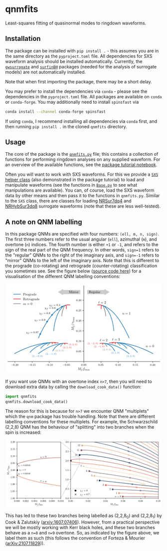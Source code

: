 # qnmfits
Least-squares fitting of quasinormal modes to ringdown waveforms.

## Installation

The package can be installed with `pip install .` - this assumes you are in the same directory as the `pyproject.toml` file. All dependencies for SXS waveform analysis should be installed automatically. Currently, the [`gwsurrogate`](https://pypi.org/project/gwsurrogate/) and [`surfinBH`](https://pypi.org/project/surfinBH/) packages (needed for the analysis of surrogate models) are not automatically installed.

Note that when first importing the package, there may be a short delay.

You may prefer to install the dependencies via `conda` - please see the dependencies in the `pyproject.toml` file. All packages are available on `conda` or `conda-forge`. You may additionally need to install `spinsfast` via

```bash
conda install --channel conda-forge spinsfast
```

If using `conda`, I recommend installing all dependencies via `conda` first, and then running `pip install .` in the cloned `qnmfits` directory.

## Usage

The core of the package is the [`qnmfits.py`](qnmfits/qnmfits.py) file; this contains a collection of functions for performing ringdown analyses on any supplied waveform. For an overview of the available functions, see the [package tutorial notebook](examples/package_tutorial.ipynb).

Often you will want to work with SXS waveforms. For this we provide a [`SXS` helper class](qnmfits/Waveforms/Simulation.py#L12) (also demonstrated in the package tutorial) to load and manipulate waveforms (see the functions in [`Base.py`](qnmfits/Waveforms/Base.py) to see what manipulations are available). You can, of course, load the SXS waveform data by other means and then pass it to the functions in `qnmfits.py`. Similar to the `SXS` class, there are classes for loading [NRSur7dq4](qnmfits/Waveforms/Surrogate.py#L7) and [NRHybSur3dq8](qnmfits/Waveforms/Surrogate.py#L201) surrogate waveforms (note that these are less well-tested).

## A note on QNM labelling

In this package QNMs are specified with four numbers: `(ell, m, n, sign)`. The first three numbers refer to the usual angular (`ell`), azimuthal (`m`), and overtone (`n`) indices. The fourth number is either `+1` or `-1`, and refers to the sign of the real part of the QNM frequency. In other words, `sign=1` refers to the "regular" QNMs to the right of the imaginary axis, and `sign=-1` refers to "mirror" QNMs to the left of the imaginary axis. Note that this is different to the prograde (co-rotating) and retrograde (counter-rotating) classification you sometimes see. See the figure below ([source code here](examples/qnm_taxonomy.ipynb)) for a visualisation of the different QNM labelling conventions:

![QNM taxonomy](examples/qnm_taxonomy.png)

If you want use QNMs with an overtone index `n>7`, then you will need to download extra data by calling the `download_cook_data()` function:

```python
import qnmfits
qnmfits.download_cook_data()
```

 The reason for this is because for `n>7` we encounter QNM "multiplets" which the `qnm` package has trouble handling. Note that there are different labelling conventions for these multiplets. For example, the Schwarzschild (2,2,8) QNM has the behaviour of "splitting" into two branches when the spin is increased:

![QNM multiplet taxonomy](examples/qnm_multiplet_taxonomy.png)

This has led to these two branches being labelled as (2,2,8<sub>0</sub>) and (2,2,8<sub>1</sub>) by Cook & Zalutskiy ([arxiv:1607.07406](http://arxiv.org/abs/1607.07406)). However, from a practical perspective we will be mostly working with Kerr black holes, and these two branches behave as a `n=8` and `n=9` overtone. So, as indicated by the figure above, we label them as such (this follows the convention of Forteza & Mourier ([arXiv:2107.11829](http://arxiv.org/abs/2107.11829))).
